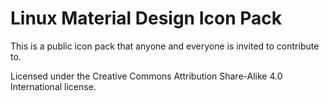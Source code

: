 # Linux Material Design Icon Pack
This is a public icon pack that anyone and everyone is invited to contribute to.

Licensed under the Creative Commons Attribution Share-Alike 4.0 International license.
